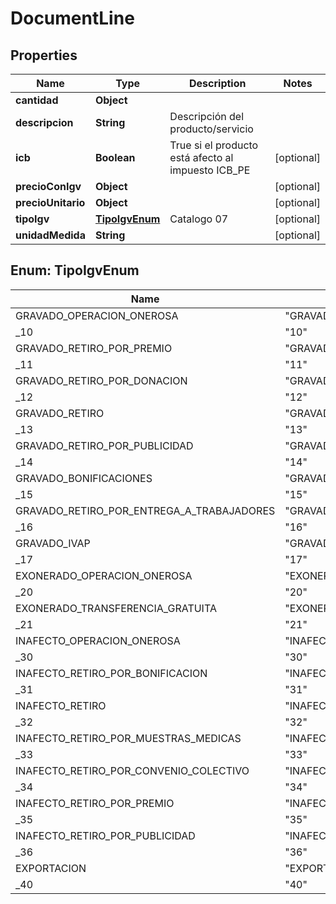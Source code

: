 # DocumentLine

## Properties
Name | Type | Description | Notes
------------ | ------------- | ------------- | -------------
**cantidad** | **Object** |  | 
**descripcion** | **String** | Descripción del producto/servicio | 
**icb** | **Boolean** | True si el producto está afecto al impuesto ICB_PE |  [optional]
**precioConIgv** | **Object** |  |  [optional]
**precioUnitario** | **Object** |  |  [optional]
**tipoIgv** | [**TipoIgvEnum**](#TipoIgvEnum) | Catalogo 07 |  [optional]
**unidadMedida** | **String** |  |  [optional]

<a name="TipoIgvEnum"></a>
## Enum: TipoIgvEnum
Name | Value
---- | -----
GRAVADO_OPERACION_ONEROSA | &quot;GRAVADO_OPERACION_ONEROSA&quot;
_10 | &quot;10&quot;
GRAVADO_RETIRO_POR_PREMIO | &quot;GRAVADO_RETIRO_POR_PREMIO&quot;
_11 | &quot;11&quot;
GRAVADO_RETIRO_POR_DONACION | &quot;GRAVADO_RETIRO_POR_DONACION&quot;
_12 | &quot;12&quot;
GRAVADO_RETIRO | &quot;GRAVADO_RETIRO&quot;
_13 | &quot;13&quot;
GRAVADO_RETIRO_POR_PUBLICIDAD | &quot;GRAVADO_RETIRO_POR_PUBLICIDAD&quot;
_14 | &quot;14&quot;
GRAVADO_BONIFICACIONES | &quot;GRAVADO_BONIFICACIONES&quot;
_15 | &quot;15&quot;
GRAVADO_RETIRO_POR_ENTREGA_A_TRABAJADORES | &quot;GRAVADO_RETIRO_POR_ENTREGA_A_TRABAJADORES&quot;
_16 | &quot;16&quot;
GRAVADO_IVAP | &quot;GRAVADO_IVAP&quot;
_17 | &quot;17&quot;
EXONERADO_OPERACION_ONEROSA | &quot;EXONERADO_OPERACION_ONEROSA&quot;
_20 | &quot;20&quot;
EXONERADO_TRANSFERENCIA_GRATUITA | &quot;EXONERADO_TRANSFERENCIA_GRATUITA&quot;
_21 | &quot;21&quot;
INAFECTO_OPERACION_ONEROSA | &quot;INAFECTO_OPERACION_ONEROSA&quot;
_30 | &quot;30&quot;
INAFECTO_RETIRO_POR_BONIFICACION | &quot;INAFECTO_RETIRO_POR_BONIFICACION&quot;
_31 | &quot;31&quot;
INAFECTO_RETIRO | &quot;INAFECTO_RETIRO&quot;
_32 | &quot;32&quot;
INAFECTO_RETIRO_POR_MUESTRAS_MEDICAS | &quot;INAFECTO_RETIRO_POR_MUESTRAS_MEDICAS&quot;
_33 | &quot;33&quot;
INAFECTO_RETIRO_POR_CONVENIO_COLECTIVO | &quot;INAFECTO_RETIRO_POR_CONVENIO_COLECTIVO&quot;
_34 | &quot;34&quot;
INAFECTO_RETIRO_POR_PREMIO | &quot;INAFECTO_RETIRO_POR_PREMIO&quot;
_35 | &quot;35&quot;
INAFECTO_RETIRO_POR_PUBLICIDAD | &quot;INAFECTO_RETIRO_POR_PUBLICIDAD&quot;
_36 | &quot;36&quot;
EXPORTACION | &quot;EXPORTACION&quot;
_40 | &quot;40&quot;
